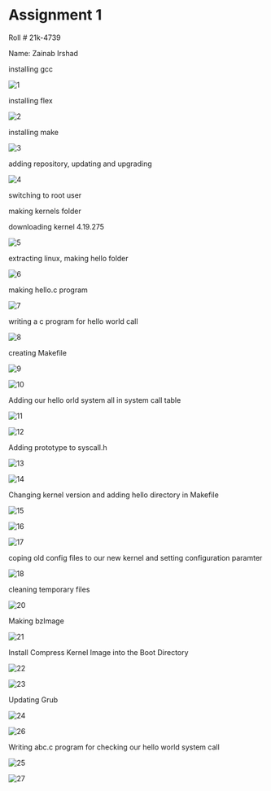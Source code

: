 # Assignment 1

Roll # 21k-4739

Name: Zainab Irshad

installing gcc

![1](https://user-images.githubusercontent.com/116491889/223624715-fc18cab1-ea8d-46b0-80c3-faf9516f4074.png)

installing flex

![2](https://user-images.githubusercontent.com/116491889/223625026-6f8e6d2f-33cd-4bb7-8bca-d14e90406650.png)

installing make

![3](https://user-images.githubusercontent.com/116491889/223625036-b4ee36f7-c2f6-49e0-9504-a0d0a08884aa.png)

adding repository, updating and upgrading

![4](https://user-images.githubusercontent.com/116491889/223625047-d218ccbd-834d-41e8-9b09-7d69f0778ff5.png)

switching to root user

making kernels folder

downloading kernel 4.19.275

![5](https://user-images.githubusercontent.com/116491889/223625054-d7d4bf6b-848d-4e02-85ce-4b9a833b5392.png)

extracting linux, making hello folder

![6](https://user-images.githubusercontent.com/116491889/223625060-b78495c9-ffe0-4fc6-b848-3914eafdc9d3.png)

making hello.c program

![7](https://user-images.githubusercontent.com/116491889/223625075-e8d44048-0f10-4971-a536-63f76a3633db.png)

writing a c program for hello world call

![8](https://user-images.githubusercontent.com/116491889/223625135-93f32dc8-e041-4f7b-87a8-3744cc2c2b6a.png)

creating Makefile

![9](https://user-images.githubusercontent.com/116491889/223625171-df4dcd25-4600-45f7-a9de-8558c561fe86.png)

![10](https://user-images.githubusercontent.com/116491889/223625199-be0403ef-ebcf-4c21-8df6-2e6a306908e5.png)

Adding our hello orld system all in system call table

![11](https://user-images.githubusercontent.com/116491889/223625211-85470aa6-0fde-4815-898a-c5bc14327b45.png)

![12](https://user-images.githubusercontent.com/116491889/223625222-28447c67-c625-4398-ae50-5c2de7ab8943.png)

Adding prototype to syscall.h

![13](https://user-images.githubusercontent.com/116491889/223625226-2d7c6c13-8f09-4ba3-85fb-741a59ec805f.png)

![14](https://user-images.githubusercontent.com/116491889/223625235-5f4df7b7-23cc-44c8-b58c-ac221d0ed3c2.png)

Changing kernel version and adding hello directory in Makefile

![15](https://user-images.githubusercontent.com/116491889/223625261-0d3e63c9-e530-43e3-ae18-2a1cd14276ac.png)

![16](https://user-images.githubusercontent.com/116491889/223625281-a2ebe151-ff43-4e2d-9b6a-68c8a9c4220f.png)

![17](https://user-images.githubusercontent.com/116491889/223625296-656839ee-2c13-4dc2-b312-8e05a869eb48.png)

coping old config files to our new kernel and setting configuration paramter

![18](https://user-images.githubusercontent.com/116491889/223625303-de2d3e0a-dd90-469a-95ac-4710f7568203.png)

cleaning temporary files

![20](https://user-images.githubusercontent.com/116491889/223625336-26eb2c18-b306-48fa-b641-b66137b5d9c3.png)

Making bzImage

![21](https://user-images.githubusercontent.com/116491889/223625349-13c60f22-8ff8-496c-af73-2e5b54064017.png)

Install Compress Kernel Image into the Boot Directory

![22](https://user-images.githubusercontent.com/116491889/223625375-f2e97905-cb19-4709-86c1-484b6864279c.png)

![23](https://user-images.githubusercontent.com/116491889/223625426-395f67f2-c68a-4571-a494-914018dc74e0.png)

Updating Grub 

![24](https://user-images.githubusercontent.com/116491889/223625434-8dbad332-8970-4a9d-aadc-b4e9bf7097b0.png)

![26](https://user-images.githubusercontent.com/116491889/223625455-768b3d5f-dc89-4b78-bdcf-bb74f47f4fe7.png)

Writing abc.c program for checking our hello world system call

![25](https://user-images.githubusercontent.com/116491889/223625442-a653426e-8c53-484f-b15a-367c385f8ea8.png)

![27](https://user-images.githubusercontent.com/116491889/223625472-77847f05-b2d8-4c60-b74e-cefac4284a63.png)
